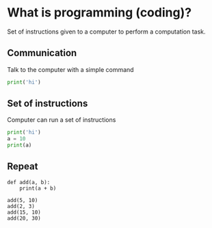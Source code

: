 # What is programming (coding)?

Set of instructions given to a computer to perform a computation task.

## Communication

Talk to the computer with a simple command

```py
print('hi')
```

## Set of instructions

Computer can run a set of instructions

```py
print('hi')
a = 10
print(a)
```

## Repeat

```
def add(a, b):
	print(a + b)

add(5, 10)
add(2, 3)
add(15, 10)
add(20, 30)
```
